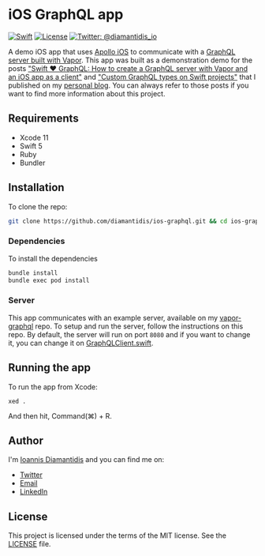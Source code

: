 # iOS GraphQL app
[![Swift](https://img.shields.io/badge/Swift-5-f05038.svg)](https://swift.org)
[![License](https://img.shields.io/badge/license-MIT-blue.svg)](LICENSE)
[![Twitter: @diamantidis_io](https://img.shields.io/badge/Twitter-@diamantidis_io-blue.svg?logo=twitter&color=1da1f2&style=flat)](https://twitter.com/diamantidis_io)

A demo iOS app that uses [Apollo iOS] to communicate with a [GraphQL server built with Vapor]. This app was built as a demonstration demo for the posts ["Swift ❤️ GraphQL: How to create a GraphQL server with Vapor and an iOS app as a client"] and ["Custom GraphQL types on Swift projects"] that I published on my [personal blog]. You can always refer to those posts if you want to find more information about this project.

## Requirements
* Xcode 11
* Swift 5
* Ruby
* Bundler

## Installation

To clone the repo:

```sh
git clone https://github.com/diamantidis/ios-graphql.git && cd ios-graphql
```

### Dependencies 

To install the dependencies
```sh
bundle install
bundle exec pod install
```

### Server

This app communicates with an example server, available on my [vapor-graphql] repo. To setup and run the server, follow the instructions on this repo. By default, the server will run on port `8080` and if you want to change it, you can change it on  [GraphQLClient.swift].

## Running the app

To run the app from Xcode:
```
xed .
```
And then hit, Command(⌘) + R.

## Author
I'm [Ioannis Diamantidis] and you can find me on:
* [Twitter]
* [Email]
* [LinkedIn]

## License

This project is licensed under the terms of the MIT license. See the [LICENSE] file.

[Apollo iOS]: https://github.com/apollographql/apollo-ios
[vapor-graphql]: https://github.com/diamantidis/vapor-graphql
[GraphQL server built with Vapor]: https://github.com/diamantidis/vapor-graphql

["Swift ❤️ GraphQL: How to create a GraphQL server with Vapor and an iOS app as a client"]: https://diamantidis.github.io/2020/05/24/swift-loves-graphql-server-with-vapor-and-ios-app-client
["Custom GraphQL types on Swift projects"]: https://diamantidis.github.io/2020/05/31/custom-graphql-types-on-swift-projects
[personal blog]: https://diamantidis.github.io

[GraphQLClient.swift]: iOSGraphQL/GraphQL/GraphQLClient.swift

[Ioannis Diamantidis]: https://diamantidis.github.io
[Twitter]: https://twitter.com/diamantidis_io
[LinkedIn]: http://linkedin.com/in/ioannis-diamantidis
[Email]: mailto:diamantidis@outlook.com
[LICENSE]: LICENSE
